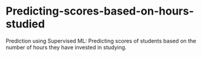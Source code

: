 # Predicting-scores-based-on-hours-studied
Prediction using Supervised ML: Predicting scores of students based on the number of hours they have invested in studying.

